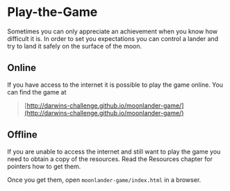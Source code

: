 # Play-the-Game
Sometimes you can only appreciate an achievement when you know how difficult it
is. In order to set you expectations you can control a lander and try to land it
safely on the surface of the moon.

## Online
If you have access to the internet it is possible to play the game online. You
can find the game at

> [http://darwins-challenge.github.io/moonlander-game/](http://darwins-challenge.github.io/moonlander-game/)

## Offline
If you are unable to access the internet and still want to play the game you
need to obtain a copy of the resources. Read the Resources chapter for pointers
how to get them.

Once you get them, open `moonlander-game/index.html` in a browser.

